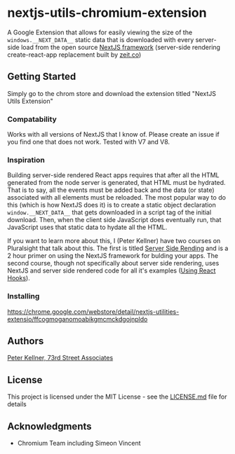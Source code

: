 # nextjs-utils-chromium-extension


A Google Extension that allows for easily viewing the size of the `windows.__NEXT_DATA__` static data that is downloaded with every server-side load from the open source <a href="https://nextjs.org/" target="_blank">NextJS framework</a> (server-side rendering create-react-app replacement built by <a href="https://zeit.co/" target="_blank">zeit.co</a>)

## Getting Started

Simply go to the chrom store and download the extension titled "NextJS Utils Extension"

### Compatability
Works with all versions of NextJS that I know of. Please create an issue if you find one that does not work.  Tested with V7 and V8.

### Inspiration

Building server-side rendered React apps requires that after all the HTML generated from the node server is generated, that HTML must be hydrated.  That is to say, all the events must be added back and the data (or state) associated with all elements must be reloaded. The most popular way to do this (which is how NextJS does it) is to create a static object declaration `window.__NEXT_DATA__` that gets downloaded in a script tag of the initial download.  Then, when the client side JavaScript does eventually run, that JavaScript uses that static data to hydate all the HTML.

If you want to learn more about this, I (Peter Kellner) have two courses on Pluralsight that talk about this. The first is titled <a href="https://www.pluralsight.com/courses/building-server-side-rendered-react-apps-beginners" target="_blank">Server Side Rending</a> and is a 2 hour primer on using the NextJS framework for bulding your apps.  The second course, though not specifically about server side rendering, uses NextJS and server side rendered code for all it's examples (<a href="https://www.pluralsight.com/courses/using-react-hooks" target="_blank">Using React Hooks</a>).



### Installing

https://chrome.google.com/webstore/detail/nextjs-utilities-extensio/ffcogmoganomoabikgmcmckdgojnpldo

## Authors

<a href="http://peterkellner.net" target="_blank">Peter Kellner, 73rd Street Associates</a>


## License

This project is licensed under the MIT License - see the [LICENSE.md](LICENSE.md) file for details

## Acknowledgments

* Chromium Team including Simeon Vincent




